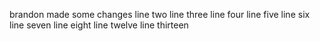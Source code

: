 brandon made some changes
line two
line three
line four
line five
line six
line seven
line eight
line twelve
line thirteen


